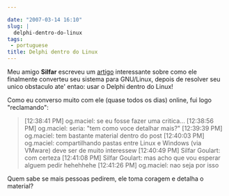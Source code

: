 ```yaml
---

date: "2007-03-14 16:10"
slug: |
  delphi-dentro-do-linux
tags:
 - portuguese
title: Delphi dentro do Linux
---
```


Meu amigo **Silfar** escreveu um
[artigo](http://openfal.blogspot.com/2007/03/programando-com-delphi-dentro-do-linux.html)
interessante sobre como ele finalmente converteu seu sistema para
GNU/Linux, depois de resolver seu unico obstaculo ate' entao: usar o
Delphi dentro do Linux!

Como eu converso muito com ele (quase todos os dias) online, fui logo
"reclamando":

> \[12:38:41 PM\] og.maciel: se eu fosse fazer uma critica... \[12:38:56
> PM\] og.maciel: seria: "tem como voce detalhar mais?" \[12:39:39 PM\]
> og.maciel: tem bastante material dentro do post \[12:40:03 PM\]
> og.maciel: compartilhando pastas entre Linux e Windows (via VMware)
> deve ser de muito interessew \[12:40:49 PM\] Silfar Goulart: com
> certeza \[12:41:08 PM\] Silfar Goulart: mas acho que vou esperar
> alguem pedir hehehhehe \[12:41:26 PM\] og.maciel: nao seja por isso

Quem sabe se mais pessoas pedirem, ele toma coragem e detalha o
material?
